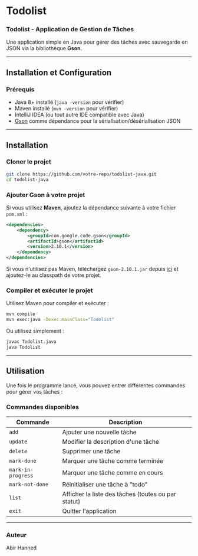 # Todolist
###  **Todolist - Application de Gestion de Tâches**
Une application simple en Java pour gérer des tâches avec sauvegarde en JSON via la bibliothèque **Gson**.

---

##  **Installation et Configuration**
### **Prérequis**
- Java 8+ installé (`java -version` pour vérifier)
- Maven installé (`mvn -version` pour vérifier)
- IntelliJ IDEA (ou tout autre IDE compatible avec Java)
- [Gson](https://github.com/google/gson) comme dépendance pour la sérialisation/désérialisation JSON

---

##  **Installation**
### **Cloner le projet**
```sh
git clone https://github.com/votre-repo/todolist-java.git
cd todolist-java
```

### **Ajouter Gson à votre projet**
Si vous utilisez **Maven**, ajoutez la dépendance suivante à votre fichier `pom.xml` :
```xml
<dependencies>
    <dependency>
        <groupId>com.google.code.gson</groupId>
        <artifactId>gson</artifactId>
        <version>2.10.1</version>
    </dependency>
</dependencies>
```

Si vous n'utilisez pas Maven, téléchargez `gson-2.10.1.jar` depuis [ici](https://mvnrepository.com/artifact/com.google.code.gson/gson) et ajoutez-le au classpath de votre projet.

### **Compiler et exécuter le projet**
Utilisez Maven pour compiler et exécuter :
```sh
mvn compile
mvn exec:java -Dexec.mainClass="Todolist"
```

Ou utilisez simplement :
```sh
javac Todolist.java
java Todolist
```

---

##  **Utilisation**
Une fois le programme lancé, vous pouvez entrer différentes commandes pour gérer vos tâches :

###  **Commandes disponibles**
| Commande            | Description |
|---------------------|------------|
| `add`              | Ajouter une nouvelle tâche |
| `update`           | Modifier la description d'une tâche |
| `delete`           | Supprimer une tâche |
| `mark-done`        | Marquer une tâche comme terminée |
| `mark-in-progress` | Marquer une tâche comme en cours |
| `mark-not-done`    | Réinitialiser une tâche à "todo" |
| `list`             | Afficher la liste des tâches (toutes ou par statut) |
| `exit`             | Quitter l'application |


---


###  **Auteur**
  Abir Hanned   


